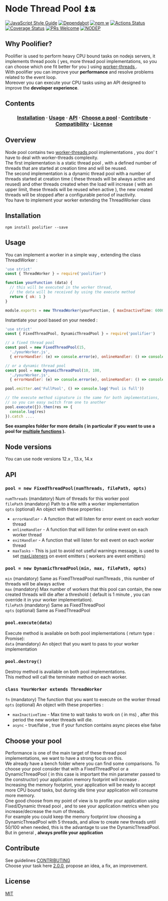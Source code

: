 # Node Thread Pool :arrow_double_up: :on:
[![JavaScript Style Guide](https://img.shields.io/badge/code_style-standard-brightgreen.svg)](https://standardjs.com)
[![Dependabot](https://badgen.net/dependabot/dependabot/dependabot-core/?icon=dependabot)](https://badgen.net/dependabot/dependabot/dependabot-core/?icon=dependabot)
[![npm w](https://img.shields.io/npm/dw/poolifier)](https://www.npmjs.com/package/poolifier)
[![Actions Status](https://github.com/pioardi/node-pool/workflows/NodeCI/badge.svg)](https://github.com/pioardi/node-pool/actions)
[![Coverage Status](https://coveralls.io/repos/github/pioardi/node-thread-pool/badge.svg?branch=master)](https://coveralls.io/github/pioardi/node-thread-pool?branch=master)
[![PRs Welcome](https://img.shields.io/badge/PRs-welcome-brightgreen.svg?style=flat-square)](http://makeapullrequest.com)
[![NODEP](https://img.shields.io/static/v1?label=dependencies&message=no%20dependencies&color=brightgreen
)](https://img.shields.io/static/v1?label=dependencies&message=no%20dependencies&color=brightgreen
)

<h2>Why Poolifier? </h2>
Poolifier is used to perform heavy CPU bound tasks on nodejs servers, it implements thread pools ( yes, more thread pool implementations, so you can choose which one fit better for you ) using <a href="https://nodejs.org/api/worker_threads.html#worker_threads_worker_threads">worker-threads </a>.<br>
With poolifier you can improve your <strong>performance</strong> and resolve problems related to the event loop.<br>
Moreover you can execute your CPU tasks using an API designed to improve the <strong>developer experience</strong>.



<h2>Contents </h2>
<h3 align="center">
  <a href="#installation">Installation</a>
  <span> · </span>
  <a href="#usage">Usage</a>
  <span> · </span>
  <a href="#api">API</a>
  <span> · </span>
  <a href="#cyp">Choose a pool</a>
  <span> · </span>
  <a href="#contribute">Contribute</a>
  <span> · </span>
  <a href="#nv">Compatibility</a>
  <span> · </span>
  <a href="#license">License</a>
</h3>

<h2> Overview </h2>
Node pool contains two <a href="https://nodejs.org/api/worker_threads.html#worker_threads_worker_threads">worker-threads </a> pool implementations , you don' t have to deal with worker-threads complexity. <br>
The first implementation is a static thread pool , with a defined number of threads that are started at creation time and will be reused.<br>
The second implementation is a dynamic thread pool with a number of threads started at creation time ( these threads will be always active and reused) and other threads created when the load will increase ( with an upper limit, these threads will be reused when active ), the new created threads will be stopped after a configurable period of inactivity. <br>
You have to implement your worker extending the ThreadWorker class<br>
<h2 id="installation">Installation</h2>

```
npm install poolifier --save
```
<h2 id="usage">Usage</h2>

You can implement a worker in a simple way , extending the class ThreadWorker : 

```js
'use strict'
const { ThreadWorker } = require('poolifier')

function yourFunction (data) {
  // this will be executed in the worker thread,
  // the data will be received by using the execute method
  return { ok: 1 }
}

module.exports = new ThreadWorker(yourFunction, { maxInactiveTime: 60000, async: false })
```

Instantiate your pool based on your needed :

```js
'use strict'
const { FixedThreadPool, DynamicThreadPool } = require('poolifier')

// a fixed thread pool
const pool = new FixedThreadPool(15,
  './yourWorker.js',
  { errorHandler: (e) => console.error(e), onlineHandler: () => console.log('worker is online') })

// or a dynamic thread pool
const pool = new DynamicThreadPool(10, 100,
  './yourWorker.js',
  { errorHandler: (e) => console.error(e), onlineHandler: () => console.log('worker is online') })

pool.emitter.on('FullPool', () => console.log('Pool is full'))

// the execute method signature is the same for both implementations,
// so you can easy switch from one to another
pool.execute({}).then(res => {
  console.log(res)
}).catch .... 

```

<strong> See examples folder for more details ( in particular if you want to use a pool for [multiple functions](./examples/multiFunctionExample.js) ).</strong>

<h2 id="nv">Node versions</h2>

You can use node versions 12.x , 13.x, 14.x <br>

<h2 id="api">API</h2>

### `pool = new FixedThreadPool(numThreads, filePath, opts)`
`numThreads` (mandatory) Num of threads for this worker pool <br>
`filePath` (mandatory) Path to a file with a worker implementation <br>
`opts` (optional) An object with these properties :
- `errorHandler` - A function that will listen for error event on each worker thread
- `onlineHandler` - A function that will listen for online event on each worker thread
- `exitHandler` - A function that will listen for exit event on each worker thread
- `maxTasks` - This is just to avoid not useful warnings message, is used to set <a href="https://nodejs.org/dist/latest-v12.x/docs/api/events.html#events_emitter_setmaxlisteners_n">maxListeners</a> on event emitters ( workers are event emitters)

### `pool = new DynamicThreadPool(min, max, filePath, opts)`
`min` (mandatory) Same as FixedThreadPool numThreads , this number of threads will be always active <br>
`max` (mandatory) Max number of workers that this pool can contain, the new created threads will die after a threshold ( default is 1 minute , you can override it in your worker implementation). <br>
`filePath` (mandatory) Same as FixedThreadPool  <br>
`opts` (optional) Same as FixedThreadPool <br>

### `pool.execute(data)`
Execute method is available on both pool implementations ( return type : Promise): <br>
`data` (mandatory) An object that you want to pass to your worker implementation <br>

### `pool.destroy()`
Destroy method is available on both pool implementations.<br>
This method will call the terminate method on each worker.


### `class YourWorker extends ThreadWorker`
`fn` (mandatory) The function that you want to execute on the worker thread <br>
`opts` (optional) An object with these properties :
- `maxInactiveTime` - Max time to wait tasks to work on ( in ms) , after this period the new worker threads will die.
- `async` - true/false , true if your function contains async pieces else false

<h2 id="cyp">Choose your pool</h2>
Performance is one of the main target of these thread pool implementations, we want to have a strong focus on this.<br>
We already have a bench folder where you can find some comparisons.
To choose your pool consider that with a FixedThreadPool or a DynamicThreadPool ( in this case is important the min parameter passed to the constructor) your application memory footprint will increase . <br>
Increasing the memory footprint, your application will be ready to accept more CPU bound tasks, but during idle time your application will consume more memory. <br>
One good choose from my point of view is to profile your application using Fixed/Dynamic thread pool , and to see your application metrics when you increase/decrease the num of threads. <br>
For example you could keep the memory footprint low choosing a DynamicThreadPool with 5 threads, and allow to create new threads until 50/100 when needed, this is the advantage to use the DynamicThreadPool. <br>
But in general , <strong>always profile your application </strong>

<h2 id="contribute">Contribute</h2>

See guidelines [CONTRIBUTING](CONTRIBUTING.md) <br>
Choose your task here <a href="https://github.com/pioardi/poolifier/projects/1"> 2.0.0</a>, propose an idea, a fix, an improvement. <br>  


<h2 id="license">License</h2>

[MIT](./LICENSE)
